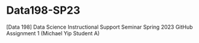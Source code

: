# Data198-SP23
[Data 198] Data Science Instructional Support Seminar Spring 2023
GitHub Assignment 1 (Michael Yip Student A)
